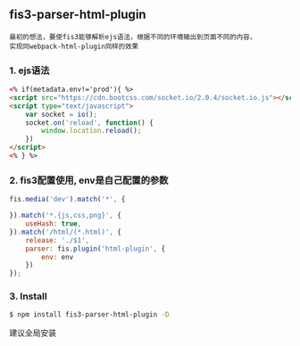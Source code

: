 ## fis3-parser-html-plugin

	最初的想法，要使fis3能够解析ejs语法，根据不同的环境输出到页面不同的内容，
	实现同webpack-html-plugin同样的效果

### 1. ejs语法
```html
<% if(metadata.env!='prod'){ %>
<script src="https://cdn.bootcss.com/socket.io/2.0.4/socket.io.js"></script>
<script type="text/javascript">
    var socket = io();
    socket.on('reload', function() {
        window.location.reload();
    })
</script>
<% } %>
```

### 2. fis3配置使用, env是自己配置的参数
```js
fis.media('dev').match('*', {

}).match('*.{js,css,png}', {
    useHash: true,
}).match('/html/(*.html)', {
    release: './$1',
    parser: fis.plugin('html-plugin', {
        env: env
    })
});
```
### 3. Install
```bash
$ npm install fis3-parser-html-plugin -D
```

建议全局安装

